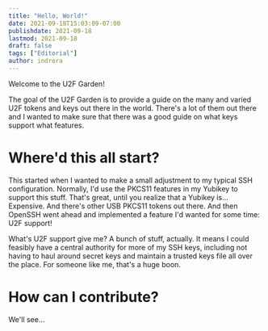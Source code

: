 ```yaml
---
title: "Hello, World!"
date: 2021-09-18T15:03:09-07:00
publishdate: 2021-09-18
lastmod: 2021-09-18
draft: false
tags: ["Editorial"]
author: indrora
---
```


Welcome to the U2F Garden!

The goal of the U2F Garden is to provide a guide on the many and varied U2F tokens and keys out there in the world. There's a lot of them out there and I wanted to make sure
that there was a good guide on what keys support what features. 

# Where'd this all start?

This started when I wanted to make a small adjustment to my typical SSH configuration. Normally, I'd use the PKCS11 features in my Yubikey to support this stuff. That's great,
until you realize that a Yubikey is... Expensive. And there's other USB PKCS11 tokens out there. And then OpenSSH went ahead and implemented a feature I'd wanted for some time:
U2F support!

What's U2F support give me? A bunch of stuff, actually. It means I could feasibly have a central authority for more of my SSH keys, including not having to haul around secret keys and maintain a trusted keys file all over the place. For someone like me, that's a huge boon. 

# How can I contribute? 

We'll see...